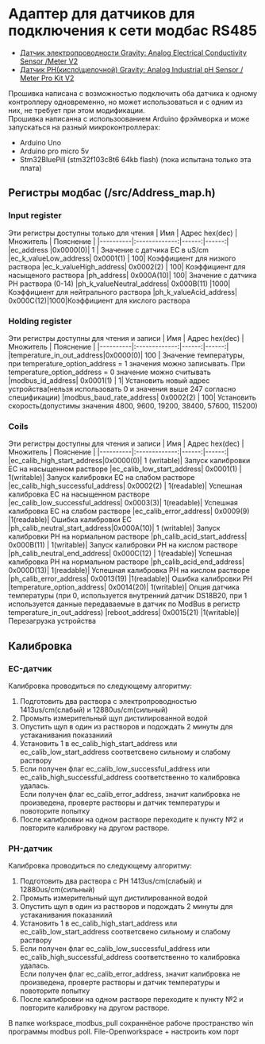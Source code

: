 # Адаптер для датчиков для подключения к сети модбас RS485

- [Датчик электропроводности Gravity: Analog Electrical Conductivity Sensor /Meter V2](https://www.dfrobot.com/product-1123.html)
- [Датчик PH(кисло\щелочной) Gravity: Analog Industrial pH Sensor / Meter Pro Kit V2](https://www.dfrobot.com/product-2069.html)

Прошивка написана с возможностью подключить оба датчика к одному контроллеру одновременно, но может использоваться и с одним из них, не требует при этом модификации.  
Прошивка написанна с использоованием Arduino фрэймворка и може запускаться на разный микроконтроллерах:  
- Arduino Uno  
- Arduino pro micro 5v  
- Stm32BluePill (stm32f103c8t6  64kb flash)  (пока испытана только эта плата)

## Регистры модбас (/src/Address_map.h)


### Input register
Эти регистры доступны только для чтения
| Имя   |      Адрес hex(dec)      |  Множитель | Пояснение |
|----------|:-------------:|------:|------:|
|ec_address             |0x0000(0)| 1 | Значение с датчика EC в uS/cm
|ec_k_valueLow_address| 0x0001(1) | 100| Коэффициент для низкого раствора
|ec_k_valueHigh_address| 0x0002(2) | 100| Коэффициент для насыщеного раствора
|ph_address| 0x000A(10)|  100| Значение с датчика PH раствора (0-14)
|ph_k_valueNeutral_address| 0x000B(11)  |1000| Коэффициент для нейтрального раствора
|ph_k_valueAcid_address| 0x000C(12)|1000|Коэффициент для кислого раствора

### Holding register
Эти регистры доступны  для чтения и записи
| Имя   |      Адрес hex(dec)      |  Множитель | Пояснение |
|----------|:-------------:|------:|------:|
|temperature_in_out_address|0x0000(0)| 100 | Значение температуры, при  temperature_option_address = 1 значения можно записывать. При  temperature_option_address = 0 значение можно считывать
|modbus_id_address| 0x0001(1) | 1| Установить новый адрес устройства(нельзя использовать 0 и значения выше 247 согласно спецификации)
|modbus_baud_rate_address| 0x0002(2) | 100| Установить скорость(допустимы значения 4800, 9600, 19200, 38400, 57600, 115200)

###  Coils
Эти регистры доступны  для чтения и записи
| Имя   |      Адрес hex(dec)      |  Множитель | Пояснение |
|----------|:-------------:|------:|------:|
|ec_calib_high_start_address|0x0000(0)| 1 (writable)| Запуск калибровки EC на насыщенном растворе
|ec_calib_low_start_address| 0x0001(1) | 1(writable)| Запуск калибровки EC на слабом растворе
|ec_calib_high_successful_address| 0x0002(2) | 1(readable)| Успешная калибровка ЕС на насыщенном растворе
|ec_calib_low_successful_address| 0x0003(3)|  1(readable)| Успешная калибровка ЕС на слабом растворе
|ec_calib_error_address| 0x0009(9)  |1(readable)| Ошибка калибровки ЕС 
|ph_calib_neutral_start_address|0x000A(10)| 1 (writable)| Запуск калибровки PH на нормальном растворе
|ph_calib_acid_start_address| 0x000B(11) | 1(writable)| Запуск калибровки PH на кислом растворе
|ph_calib_neutral_end_address| 0x000C(12) | 1(readable)| Успешная калибровка PH на нормальном растворе
|ph_calib_acid_end_address| 0x000D(13)|  1(readable)| Успешная калибровка PH на кислом растворе
|ph_calib_error_address| 0x0013(19)  |1(readable)| Ошибка калибровки PH 
|temperature_option_address| 0x0014(20)|  1(writable)| Опция датчика температуры (при 0, используется внутренний датчик DS18B20, при 1 используется данные передаваемые в датчик по ModBus в регистр temperature_in_out_address)
|reboot_address| 0x0015(21)  |1(writable)| Перезагрузка устройства 


##  Калибровка
###  EC-датчик
Калибровка проводиться по следующему алгоритму:
1. Подготовить  два раствора с электропроводностью 1413us/cm(слабый) и 12880us/cm(сильный)
2. Промыть измерительный щуп дистилированной водой
3. Опустить щуп в один из растворов и подождать 2 минуты для устаканивания показаниий
4. Установить 1 в ec_calib_high_start_address или ec_calib_low_start_address соответсвено сильному и слабому раствору
5. Если получен флаг ec_calib_low_successful_address или ec_calib_high_successful_address соответственно то калибровка удалась.  
Если получен флаг ec_calib_error_address, значит калибровка не произведена, проверте растворы и датчик температуры и повоторите попытку
6. После калибровки на одном растворе переходите к пункту №2 и повторите калибровку на другом растворе.

###  PH-датчик
Калибровка проводиться по следующему алгоритму:
1. Подготовить  два раствора с PH  1413us/cm(слабый) и 12880us/cm(сильный)
2. Промыть измерительный щуп дистилированной водой
3. Опустить щуп в один из растворов и подождать 2 минуты для устаканивания показаниий
4. Установить 1 в ec_calib_high_start_address или ec_calib_low_start_address соответсвено сильному и слабому раствору
5. Если получен флаг ec_calib_low_successful_address или ec_calib_high_successful_address соответственно то калибровка удалась.  
Если получен флаг ec_calib_error_address, значит калибровка не произведена, проверте растворы и датчик температуры и повоторите попытку
6. После калибровки на одном растворе переходите к пункту №2 и повторите калибровку на другом растворе.




В папке workspace_modbus_pull сохраннёное рабоче пространство win программы modbus poll. File-Openworkspace + настроить ком порт


